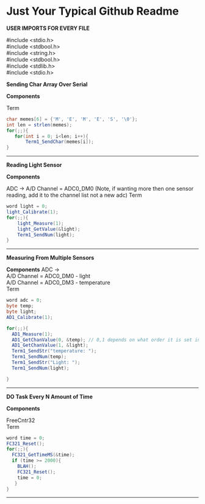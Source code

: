 # Just Your Typical Github Readme 


**USER IMPORTS FOR EVERY FILE**

#include <stdio.h><br>
#include <stdbool.h><br>
#include <string.h><br>
#include <stdbool.h><br>
#include <stdlib.h><br>
#include <stdio.h><br>

**Sending Char Array Over Serial**

**Components**

Term
   ```JAVA
  char memes[6] = {'M', 'E', 'M', 'E', 'S', '\0'};
  int len = strlen(memes);
  for(;;){
	  for(int i = 0; i<len; i++){
		  Term1_SendChar(memes[i]);
  }
  ```
---------------------------------------------
  
  **Reading Light Sensor**
  
  **Components**
  
  ADC -> A/D Channel = ADC0_DM0 (Note, if wanting more then one sensor reading, add it to the channel list not a new adc) 
  Term
  
  ```java
  word light = 0;
  light_Calibrate(1);
  for(;;){
	  light_Measure(1);
	  light_GetValue(&light);
	  Term1_SendNum(light);
  }
  ```
  
  ------------------------------------------
  
  **Measuring From Multiple Sensors**
  
  **Components**
  ADC -> <br>
  A/D Channel = ADC0_DM0 - light <br>
  A/D Channel = ADC0_DM3 - temperature <br>
  Term
  
```java
word adc = 0;
byte temp;
byte light;
AD1_Calibrate(1);

for(;;){
  AD1_Measure(1);
  AD1_GetChanValue(0, &temp); // 0,1 depends on what order it is set in the channel settings
  AD1_GetChanValue(1, &light);
  Term1_SendStr("temperature: ");
  Term1_SendNum(temp);
  Term1_SendStr("Light: ");
  Term1_SendNum(light);

}
```

--------------------------------------------

**DO Task Every N Amount of Time**

**Components**

FreeCntr32<br>
Term

```JAVA
word time = 0;
FC321_Reset();
for(;;){
  FC321_GetTimeMS(&time);
  if (time >= 2000){
    BLAH();
    FC321_Reset();
    time = 0;
   }
}
```
---------------------------------------------
